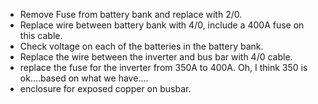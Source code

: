 * Remove Fuse from battery bank and replace with 2/0.
* Replace wire between battery bank with 4/0, include a 400A fuse on this cable.
* Check voltage on each of the batteries in the battery bank.
* Replace the wire between the inverter and bus bar with 4/0 cable.
* replace the fuse for the inverter from 350A to 400A.  Oh, I think 350 is ok....based on what we have....
* enclosure for exposed copper on busbar.